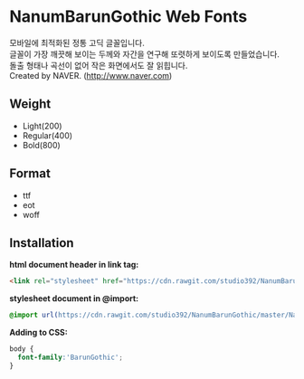 # NanumBarunGothic Web Fonts

모바일에 최적화된 정통 고딕 글꼴입니다.<br />
글꼴이 가장 깨끗해 보이는 두께와 자간을 연구해 또렷하게 보이도록 만들었습니다.<br />
돌출 형태나 곡선이 없어 작은 화면에서도 잘 읽힙니다.<br />
Created by NAVER. (http://www.naver.com)

## Weight

- Light(200)
- Regular(400)
- Bold(800)

## Format

- ttf
- eot
- woff

## Installation

**html document header in link tag:**

```html
<link rel="stylesheet" href="https://cdn.rawgit.com/studio392/NanumBarunGothic/master/NanumBarunGothic.css" />
```

**stylesheet document in @import:**

```css
@import url(https://cdn.rawgit.com/studio392/NanumBarunGothic/master/NanumBarunGothic.css);
```

**Adding to CSS:**

```css
body {
  font-family:'BarunGothic';
}
```

